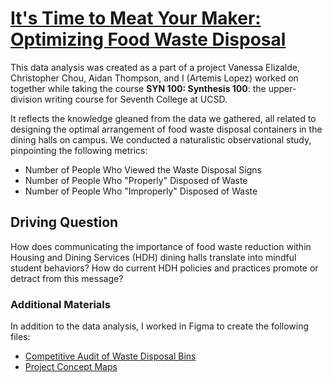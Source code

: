 # [It's Time to Meat Your Maker: Optimizing Food Waste Disposal](https://www.canva.com/design/DAF-kwS73YI/rQNrQnlbima1RnboS5vJ6Q/edit?utm_content=DAF-kwS73YI&utm_campaign=designshare&utm_medium=link2&utm_source=sharebutton)

This data analysis was created as a part of a project Vanessa Elizalde, Christopher Chou, Aidan Thompson, and I (Artemis Lopez) worked on together while taking
the course **SYN 100: Synthesis 100**: the upper-division writing course for Seventh College at UCSD.

It reflects the knowledge gleaned from the data we gathered, all related to designing the optimal arrangement of food waste disposal containers
in the dining halls on campus. We conducted a naturalistic observational study, pinpointing the following metrics:

* Number of People Who Viewed the Waste Disposal Signs
* Number of People Who "Properly" Disposed of Waste
* Number of People Who "Improperly" Disposed of Waste

## Driving Question

How does communicating the importance of food waste reduction within Housing and Dining Services (HDH) dining halls translate into mindful student behaviors? 
How do current HDH policies and practices promote or detract from this message?

### Additional Materials

In addition to the data analysis, I worked in Figma to create the following files:

* [Competitive Audit of Waste Disposal Bins](https://www.figma.com/file/sRNVNWZZmdibVdy37fFEsc/Meat-Your-Maker-Competitive-Audit?type=design&node-id=0%3A1&mode=design&t=ODKusIgrzSelGEuD-1)
* [Project Concept Maps](https://www.figma.com/file/AzFJwds6xJeHQ5frobUikQ/Meet-Your-Maker-Concept-Maps?type=design&node-id=0%3A1&mode=design&t=tQ4YiiqDTA3VffAe-1)
